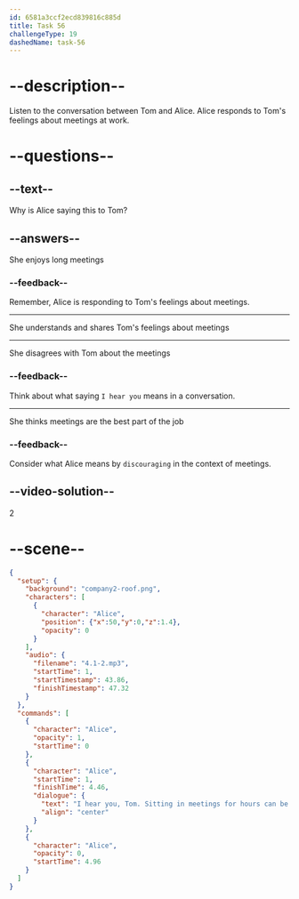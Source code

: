 ```yaml
---
id: 6581a3ccf2ecd839816c885d
title: Task 56
challengeType: 19
dashedName: task-56
---
```


<!-- (Audio) Alice: I hear you, Tom. Sitting in meetings for hours can be discouraging. -->

# --description--

Listen to the conversation between Tom and Alice. Alice responds to Tom's feelings about meetings at work.

# --questions--

## --text--

Why is Alice saying this to Tom?

## --answers--

She enjoys long meetings

### --feedback--

Remember, Alice is responding to Tom's feelings about meetings.

---

She understands and shares Tom's feelings about meetings

---

She disagrees with Tom about the meetings

### --feedback--

Think about what saying `I hear you` means in a conversation.

---

She thinks meetings are the best part of the job

### --feedback--

Consider what Alice means by `discouraging` in the context of meetings.

## --video-solution--

2

# --scene--

```json
{
  "setup": {
    "background": "company2-roof.png",
    "characters": [
      {
        "character": "Alice",
        "position": {"x":50,"y":0,"z":1.4},
        "opacity": 0
      }
    ],
    "audio": {
      "filename": "4.1-2.mp3",
      "startTime": 1,
      "startTimestamp": 43.86,
      "finishTimestamp": 47.32
    }
  },
  "commands": [
    {
      "character": "Alice",
      "opacity": 1,
      "startTime": 0
    },
    {
      "character": "Alice",
      "startTime": 1,
      "finishTime": 4.46,
      "dialogue": {
        "text": "I hear you, Tom. Sitting in meetings for hours can be discouraging.",
        "align": "center"
      }
    },
    {
      "character": "Alice",
      "opacity": 0,
      "startTime": 4.96
    }
  ]
}
```
